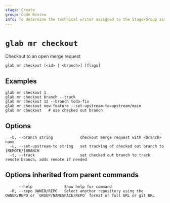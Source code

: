 ```yaml
---
stage: Create
group: Code Review
info: To determine the technical writer assigned to the Stage/Group associated with this page, see https://about.gitlab.com/handbook/product/ux/technical-writing/#assignments
---
```


<!--
This documentation is auto generated by a script.
Please do not edit this file directly, check cmd/gen-docs/docs.go.
-->

# `glab mr checkout`

Checkout to an open merge request

```plaintext
glab mr checkout [<id> | <branch>] [flags]
```

## Examples

```plaintext
glab mr checkout 1
glab mr checkout branch --track
glab mr checkout 12 --branch todo-fix
glab mr checkout new-feature --set-upstream-to=upstream/main
glab mr checkout   # use checked out branch

```

## Options

```plaintext
  -b, --branch string            checkout merge request with <branch> name
  -u, --set-upstream-to string   set tracking of checked out branch to [REMOTE/]BRANCH
  -t, --track                    set checked out branch to track remote branch, adds remote if needed
```

## Options inherited from parent commands

```plaintext
      --help              Show help for command
  -R, --repo OWNER/REPO   Select another repository using the OWNER/REPO or `GROUP/NAMESPACE/REPO` format or full URL or git URL
```
